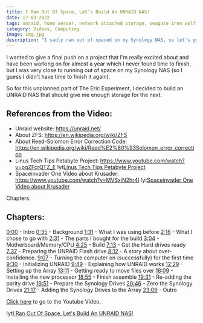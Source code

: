 ```yaml
---
title: I Ran Out Of Space, Let's Build An UNRAID NAS!
date: 17-03-2022
tags: unraid, home server, network attached storage, seagate iron wolf, synology,seagate, silverstone ds380, amd a4 4400, amd a8, computing, videos, nas
category: Videos, Computing
image: img.jpg
description: "I sadly ran out of spaced on my Synology NAS, so let's go through building an UNRAID server to replace it"
---
```


I wanted to give a final push on a project that I'm really excited about and have been working on for almost a year which I never found time to finish, but I was very close to running out of space on my Synology NAS (so I guess I didn't have time to finish it again).

So for this unplanned part of The Eric Experiment, I decided to build an UNRAID NAS that should give me enough storage for the next.

## References from the Video:

- Unraid website: https://unraid.net/
- About ZFS: https://en.wikipedia.org/wiki/ZFS
- About Reed-Solomon Error Correction Code: https://en.wikipedia.org/wiki/Reed%E2%80%93Solomon_error_correction
- Linus Tech Tips Petabyte Project: https://www.youtube.com/watch?v=pqZFcrQTZ_E
  !yt[Linus Tech Tips Petabyte Project](https://www.youtube.com/watch?v=pqZFcrQTZ_E)
- Spaceinvader One Video about Krusader: https://www.youtube.com/watch?v=MVSxiN2hr4I
  !yt[Spaceinvader One Video about Krusader](https://www.youtube.com/watch?v=MVSxiN2hr4I)

Chapters:

## Chapters:

[0:00](https://www.youtube.com/watch?v=vrMCfrqkMzU&t=0) - Intro
[0:35](https://www.youtube.com/watch?v=vrMCfrqkMzU&t=35) - Background
[1:31](https://www.youtube.com/watch?v=vrMCfrqkMzU&t=91) - What I was using before
[2:16](https://www.youtube.com/watch?v=vrMCfrqkMzU&t=136) - What I chose to go with
[2:31](https://www.youtube.com/watch?v=vrMCfrqkMzU&t=151) - The parts I bought for the build
[3:04](https://www.youtube.com/watch?v=vrMCfrqkMzU&t=184) - Motherboard/Memory/CPU
[4:25](https://www.youtube.com/watch?v=vrMCfrqkMzU&t=265) - Build
[7:13](https://www.youtube.com/watch?v=vrMCfrqkMzU&t=433) - Get the Hard drives ready
[7:37](https://www.youtube.com/watch?v=vrMCfrqkMzU&t=457) - Preparing the UNRAID Flash drive
[8:12](https://www.youtube.com/watch?v=vrMCfrqkMzU&t=492) - A story about over-confidence.
[9:07](https://www.youtube.com/watch?v=vrMCfrqkMzU&t=547) - Turning the computer on (successfully) for the first time
[9:30](https://www.youtube.com/watch?v=vrMCfrqkMzU&t=570) - Initializing UNRAID
[9:49](https://www.youtube.com/watch?v=vrMCfrqkMzU&t=589) - Explaining how UNRAID works
[12:29](https://www.youtube.com/watch?v=vrMCfrqkMzU&t=749) - Setting up the Array
[13:11](https://www.youtube.com/watch?v=vrMCfrqkMzU&t=791) - Getting ready to move files over
[18:09](https://www.youtube.com/watch?v=vrMCfrqkMzU&t=1089) - Installing the new processor
[18:55](https://www.youtube.com/watch?v=vrMCfrqkMzU&t=1135) - Finish assemble
[19:31](https://www.youtube.com/watch?v=vrMCfrqkMzU&t=1171) - Re-adding the parity drive
[19:51](https://www.youtube.com/watch?v=vrMCfrqkMzU&t=1191) - Prepare the Synology Drives
[20:46](https://www.youtube.com/watch?v=vrMCfrqkMzU&t=1246) - Zero the Synology Drives
[21:17](https://www.youtube.com/watch?v=vrMCfrqkMzU&t=1277) - Adding the Synology Drives to the Array
[23:09](https://www.youtube.com/watch?v=vrMCfrqkMzU&t=1389) - Outro

[Click here](https://www.youtube.com/watch?v=vrMCfrqkMzU) to go to the Youtube Video.

!yt[I Ran Out Of Space, Let's Build An UNRAID NAS!](https://www.youtube.com/watch?v=vrMCfrqkMzU)
